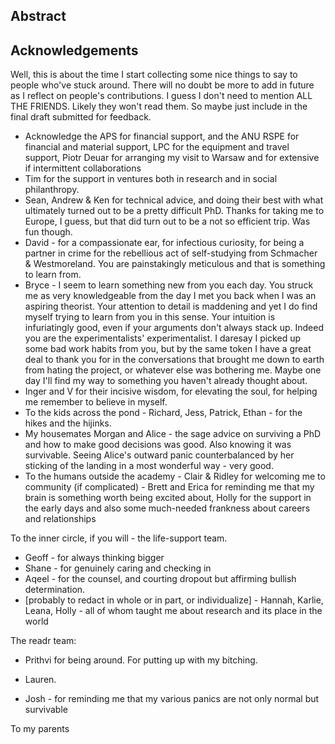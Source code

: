 ## Abstract

## Acknowledgements	

Well, this is about the time I start collecting some nice things to say to people who've stuck around. There will no doubt be more to add in future as I reflect on people's contributions.
I guess I don't need to mention ALL THE FRIENDS. Likely they won't read them. So maybe just include in the final draft submitted for feedback.

* Acknowledge the APS for financial support, and the ANU RSPE for financial and material support, LPC for the equipment and travel support, Piotr Deuar for arranging my visit to Warsaw and for extensive if intermittent collaborations
* Tim for the support in ventures both in research and in social philanthropy.
* Sean, Andrew & Ken for technical advice, and doing their best with what ultimately turned out to be a pretty difficult PhD. Thanks for taking me to Europe, I guess, but that did turn out to be a not so efficient trip. Was fun though. 
* David - for a compassionate ear, for infectious curiosity, for being a partner in crime for the rebellious act of self-studying from Schmacher & Westmoreland. You are painstakingly meticulous and that is something to learn from. 
* Bryce - I seem to learn something new from you each day. You struck me as very knowledgeable from the day I met you back when I was an aspiring theorist. Your attention to detail is maddening and yet I do find myself trying to learn from you in this sense. Your intuition is infuriatingly good, even if your arguments don't always stack up. Indeed you are the experimentalists' experimentalist. I daresay I picked up some bad work habits from you, but by the same token I have a great deal to thank you for in the conversations that brought me down to earth from hating the project, or whatever else was bothering me. Maybe one day I'll find my way to something you haven't already thought about. 
* Inger and V for their incisive wisdom, for elevating the soul, for helping me remember to believe in myself.
* To the kids across the pond - Richard, Jess, Patrick, Ethan - for the hikes and the hijinks.
* My housemates Morgan and Alice - the sage advice on surviving a PhD and how to make good decisions was good. Also knowing it was survivable. Seeing Alice's outward panic counterbalanced by her sticking of the landing in a most wonderful way - very good.
* To the humans outside the academy - Clair & Ridley for welcoming me to community (if complicated) - Brett and Erica for reminding me that my brain is something worth being excited about, Holly for the support in the early days and also some much-needed frankness about careers and relationships


To the inner circle, if you will - the life-support team.
* Geoff - for always thinking bigger
* Shane - for genuinely caring and checking in 
* Aqeel - for the counsel, and courting dropout but affirming bullish determination.
* [probably to redact in whole or in part, or individualize] - Hannah, Karlie, Leana, Holly - all of whom taught me about research and its place in the world


The readr team:
* Prithvi for being around. For putting up with my bitching. 
* Lauren.

* Josh - for reminding me that my various panics are not only normal but survivable

To my parents
